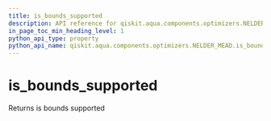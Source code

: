 ```yaml
---
title: is_bounds_supported
description: API reference for qiskit.aqua.components.optimizers.NELDER_MEAD.is_bounds_supported
in_page_toc_min_heading_level: 1
python_api_type: property
python_api_name: qiskit.aqua.components.optimizers.NELDER_MEAD.is_bounds_supported
---
```


# is\_bounds\_supported

Returns is bounds supported

